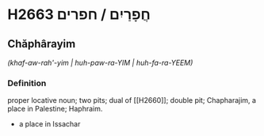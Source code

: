 # H2663 חֲפָרַיִם / חפרים

## Chăphârayim

_(khaf-aw-rah'-yim | huh-paw-ra-YIM | huh-fa-ra-YEEM)_

### Definition

proper locative noun; two pits; dual of [[H2660]]; double pit; Chapharajim, a place in Palestine; Haphraim.

- a place in Issachar
